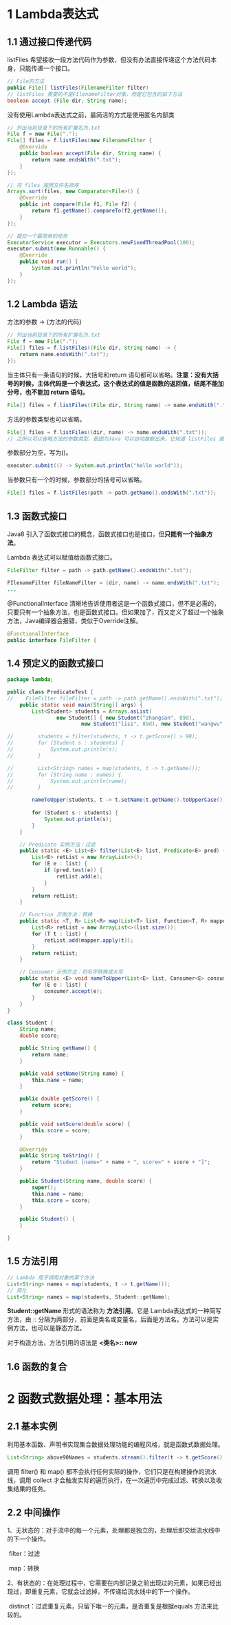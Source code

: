# 1 Lambda表达式

## 1.1 通过接口传递代码

listFiles 希望接收一段方法代码作为参数，但没有办法直接传递这个方法代码本身，只能传递一个接口。

```java
// File的方法
public File[] listFiles(FilenameFilter filter)
// listFiles 需要的不是FIlenameFilter对象，而是它包含的如下方法
boolean accept (File dir, String name);
```

没有使用Lambda表达式之前，最简洁的方式是使用匿名内部类

```java
// 列出当前目录下的所有扩展名为.txt
File f = new File(".");
File[] files = f.listFiles(new FilenameFilter {
    @Overvide
    public boolean accept(File dir, String name) {
        return name.endsWith(".txt");
    }
});

// 将 files 按照文件名排序
Arrays.sort(files, new Comparator<File>() {
    @Override
    public int compare(File f1, File f2) {
        return f1.getName().compareTo(f2.getName());
    }
});

// 提交一个最简单的任务
ExecutorService executor = Executors.newFixedThreadPool(100);
executor.submit(new Runnable() {
    @Override
    public void run() {
        System.out.println("hello world");
    }
});
```



## 1.2 Lambda 语法

方法的参数 -> {方法的代码}

```java
// 列出当前目录下的所有扩展名为.txt
File f = new File(".");
File[] files = f.listFiles((File dir, String name) -> {
    return name.endsWith(".txt");
});
```

当主体只有一条语句的时候，大括号和return 语句都可以省略。**注意：没有大括号的时候，主体代码是一个表达式，这个表达式的值是函数的返回值，结尾不能加分号，也不能加 return 语句。**

```java
File[] files = f.listFiles((File dir, String name) -> name.endsWith(".txt"));
```

方法的参数类型也可以省略。

```java
File[] files = f.listFiles((dir, name) -> name.endsWith(".txt"));
// 之所以可以省略方法的参数类型，是因为Java 可以自动推断出来。它知道 listFiles 接受的参数类型是 FilenameFilter，这个接口只有一个方法 accept，这个方法的两个参数类型分别是 File 和 String。
```

参数部分为空，写为()。

```java
executor.submit(() -> System.out.println("hello world"));
```

当参数只有一个的时候，参数部分的括号可以省略。

```java
File[] files = f.listFiles(path -> path.getName().endsWith(".txt"));
```

## 1.3 函数式接口 

Java8 引入了函数式接口的概念，函数式接口也是接口，但**只能有一个抽象方法**。

Lambda 表达式可以赋值给函数式接口。

```java
FileFilter filter = path -> path.getName().endsWith(".txt");

FIlenameFilter fileNameFilter = (dir, name) -> name.endsWith(".txt");
...
```

@FunctionalInterface 清晰地告诉使用者这是一个函数式接口，但不是必需的，只要只有一个抽象方法，也是函数式接口。但如果加了，而又定义了超过一个抽象方法，Java编译器会报错，类似于Override注解。

```java
@FunctionalInterface
public interface FileFilter {
```

## 1.4 预定义的函数式接口

```java
package lambda;

public class PredicateTest {
//    FileFilter fileFilter = path -> path.getName().endsWith(".txt");
    public static void main(String[] args) {
        List<Student> students = Arrays.asList(
                new Student[] { new Student("zhangsan", 89d), 
                        new Student("lisi", 89d), new Student("wangwu", 98d) });

//        students = filter(students, t -> t.getScore() > 90);
//        for (Student s : students) {
//            System.out.println(s);
//        }

//        List<String> names = map(students, t -> t.getName());
//        for (String name : names) {
//            System.out.println(name);
//        }

        nameToUpper(students, t -> t.setName(t.getName().toUpperCase()));
        
        for (Student s : students) {
            System.out.println(s);
        }
    }

    // Predicate 实例方法：过滤
    public static <E> List<E> filter(List<E> list, Predicate<E> pred) {
        List<E> retList = new ArrayList<>();
        for (E e : list) {
            if (pred.test(e)) {
                retList.add(e);
            }
        }
        return retList;
    }

    // Function 示例方法：转换
    public static <T, R> List<R> map(List<T> list, Function<T, R> mapper) {
        List<R> retList = new ArrayList<>(list.size());
        for (T t : list) {
            retList.add(mapper.apply(t));
        }
        return retList;
    }

    // Consumer 示例方法：将名字转换成大写
    public static <E> void nameToUpper(List<E> list, Consumer<E> consumer) {
        for (E e : list) {
            consumer.accept(e);
        }
    }
}

class Student {
    String name;
    double score;

    public String getName() {
        return name;
    }

    public void setName(String name) {
        this.name = name;
    }

    public double getScore() {
        return score;
    }

    public void setScore(double score) {
        this.score = score;
    }

    @Override
    public String toString() {
        return "Student [name=" + name + ", score=" + score + "]";
    }

    public Student(String name, double score) {
        super();
        this.name = name;
        this.score = score;
    }

    public Student() {
    }

}
```



## 1.5 方法引用

```java
// Lambda 用于调用对象的某个方法
List<String> names = map(students, t -> t.getName());
// 简化
List<String> names = map(students, Student::getName);
```

**Student::getName** 形式的语法称为 **方法引用**。它是 Lambda表达式的一种简写方法，由 :: 分隔为两部分，前面是类名或变量名，后面是方法名。方法可以是实例方法，也可以是静态方法。

对于构造方法，方法引用的语法是 **<类名>:: new**  

## 1.6 函数的复合





# 2 函数式数据处理：基本用法

## 2.1 基本实例

利用基本函数、声明书实现集合数据处理功能的编程风格，就是函数式数据处理。

```java
List<String> above90Names = students.stream().filter(t -> t.getScore() > 90).map(Student::getName).collect(Collectors.toList());
```

调用 filter() 和 map() 都不会执行任何实际的操作，它们只是在构建操作的流水线，调用 collect 才会触发实际的遍历执行，在一次遍历中完成过滤、转换以及收集结果的任务。



## 2.2 中间操作

1、无状态的：对于流中的每一个元素，处理都是独立的，处理后即交给流水线中的下一个操作。

​	filter：过滤

​	map：转换

2、有状态的：在处理过程中，它需要在内部记录之前出现过的元素，如果已经出现过，即重复元素，它就会过滤掉，不传递给流水线中的下一个操作。

​	distinct：过滤重复元素，只留下唯一的元素，是否重复是根据equals 方法来比较的。